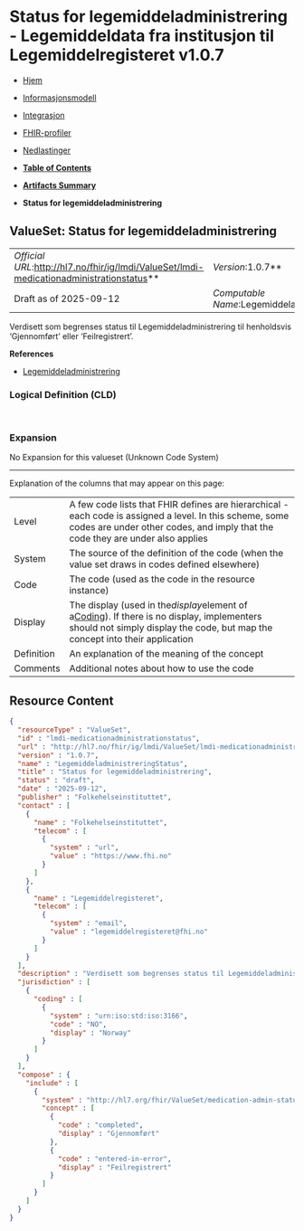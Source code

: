 # Status for legemiddeladministrering - Legemiddeldata fra institusjon til Legemiddelregisteret v1.0.7

*  [Hjem](index.md) 
*  [Informasjonsmodell](informasjonsmodell.md) 
*  [Integrasjon](integrasjon.md) 
*  [FHIR-profiler](profiler.md) 
*  [Nedlastinger](nedlastinger.md) 

* [**Table of Contents**](toc.md)
* [**Artifacts Summary**](artifacts.md)
* **Status for legemiddeladministrering**

## ValueSet: Status for legemiddeladministrering 

| | |
| :--- | :--- |
| *Official URL*:http://hl7.no/fhir/ig/lmdi/ValueSet/lmdi-medicationadministrationstatus** | *Version*:1.0.7** |
| Draft as of 2025-09-12 | *Computable Name*:LegemiddeladministreringStatus |

 
Verdisett som begrenses status til Legemiddeladministrering til henholdsvis ‘Gjennomført’ eller ‘Feilregistrert’. 

 **References** 

* [Legemiddeladministrering](StructureDefinition-lmdi-medicationadministration.md)

### Logical Definition (CLD)

 

### Expansion

No Expansion for this valueset (Unknown Code System)

-------

 Explanation of the columns that may appear on this page: 

| | |
| :--- | :--- |
| Level | A few code lists that FHIR defines are hierarchical - each code is assigned a level. In this scheme, some codes are under other codes, and imply that the code they are under also applies |
| System | The source of the definition of the code (when the value set draws in codes defined elsewhere) |
| Code | The code (used as the code in the resource instance) |
| Display | The display (used in the*display*element of a[Coding](http://hl7.org/fhir/R4/datatypes.html#Coding)). If there is no display, implementers should not simply display the code, but map the concept into their application |
| Definition | An explanation of the meaning of the concept |
| Comments | Additional notes about how to use the code |



## Resource Content

```json
{
  "resourceType" : "ValueSet",
  "id" : "lmdi-medicationadministrationstatus",
  "url" : "http://hl7.no/fhir/ig/lmdi/ValueSet/lmdi-medicationadministrationstatus",
  "version" : "1.0.7",
  "name" : "LegemiddeladministreringStatus",
  "title" : "Status for legemiddeladministrering",
  "status" : "draft",
  "date" : "2025-09-12",
  "publisher" : "Folkehelseinstituttet",
  "contact" : [
    {
      "name" : "Folkehelseinstituttet",
      "telecom" : [
        {
          "system" : "url",
          "value" : "https://www.fhi.no"
        }
      ]
    },
    {
      "name" : "Legemiddelregisteret",
      "telecom" : [
        {
          "system" : "email",
          "value" : "legemiddelregisteret@fhi.no"
        }
      ]
    }
  ],
  "description" : "Verdisett som begrenses status til Legemiddeladministrering til henholdsvis 'Gjennomført' eller 'Feilregistrert'.",
  "jurisdiction" : [
    {
      "coding" : [
        {
          "system" : "urn:iso:std:iso:3166",
          "code" : "NO",
          "display" : "Norway"
        }
      ]
    }
  ],
  "compose" : {
    "include" : [
      {
        "system" : "http://hl7.org/fhir/ValueSet/medication-admin-status",
        "concept" : [
          {
            "code" : "completed",
            "display" : "Gjennomført"
          },
          {
            "code" : "entered-in-error",
            "display" : "Feilregistrert"
          }
        ]
      }
    ]
  }
}

```
